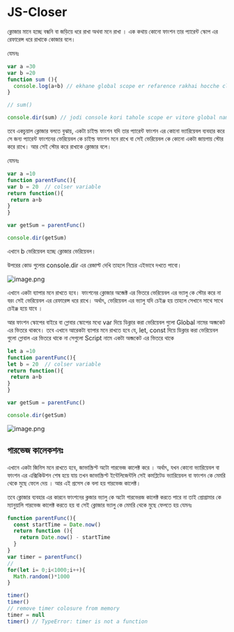# JS-Closer

ক্লোজার মানে হচ্ছে বন্ধনি বা জড়িয়ে ধরে রাখা অথবা মনে রাখা । এক কথায় কোনো ফাংশন তার প্যারেন্ট স্কোপ এর রেফারেন্স ধরে রাখাকে কোজার বলে। 

যেমনঃ

```jsx
var a =30
var b =20
function sum (){
  console.log(a+b) // ekhane global scope er refarence rakhai hocche closer
}

// sum()

console.dir(sum) // jodi console kori tahole scope er vitore global name ekta obj ache jekhane global scop er sob kichur ref thake
```

তবে একচুয়াল ক্লোজার বলতে বুঝায়,  একটা চাইল্ড ফাংশন যদি তার প্যারেন্ট ফাংশন এর কোনো ভ্যারিয়েবল ব্যবহার করে সে  জন্য প্যারেন্ট ফাংশনের ভেরিয়েবল কে চাইল্ড ফাংশন মনে রাখে বা সেই ভেরিয়েবল কে কোনো একটা জায়গায় স্টোর করে রাখে।  আর সেই স্টোর করে রাখাকে ক্লোজার বলে।  

যেমনঃ 

```jsx
var a =10
function parentFunc(){
var b = 20  // colser variable
return function(){
 return a+b
}
}

var getSum = parentFunc()

console.dir(getSum)
```

এখানে b ভেরিয়েবল হচ্ছে ক্লোজার ভেরিয়েবল। 

উপরের কোড গুলোর console.dir এর রেজাল্ট দেখি তাহলে নিচের এইভাবে দখতে পাবো। 

![image.png](attachment:4cc9b079-4886-488c-a494-be13946a761c:image.png)

এখানে একটা ব্যাপার মনে রাখতে হবে। ফাংশনের ক্লোজার অব্জেক্ট এর ভিতরে ভেরিয়েবল এর ভ্যালু কে স্টোর করে না বরং সেই ভেরিয়েবল এর রেফারেন্স ধরে রাখে। অর্থাৎ, ভেরিয়েবল এর ভ্যালু যদি চেইঞ্জ হয় তাহলে সেখানে সাথে সাথে চেইঞ্জ হয়ে যাবে । 

আর ফাংশন স্কোপের বাইরে বা গ্লোবার স্কোপের মধ্যে var দিয়ে ডিক্লার করা ভেরিয়েবল গুলো Global নামের অব্জকেট এর ভিতরে থাকবে। তবে এখানে আরেকটা ব্যাপার মনে রাখতে হবে যে, let, const দিয়ে ডিক্লার করা ভেরিয়েবল গুলো গ্লোবাল এর ভিতরে থাকে না সেগুলো Script নামে একটা অব্জকেট এর ভিতরে থাকে

```jsx
let a =10
function parentFunc(){
let b = 20  // colser variable
return function(){
 return a+b
}
}

var getSum = parentFunc()

console.dir(getSum)
```

![image.png](attachment:7755cb06-ad1b-458d-9f04-7e4e9166761e:image.png)

## গারভেজ কালেকশনঃ

এখানে একটা জিনিস মনে রাখতে হবে, জাভাস্ক্রিপ্ট অটো গারভেজ কালেক্ট করে । অর্থাৎ, যখন কোনো ভ্যারিয়েবল বা ফাংশন এর এক্সিকিউশন শেষ হয়ে যায় তখন জাভাস্ক্রিপ্ট ইন্টেলিজেন্টলি সেই কমপ্লিটেড ভ্যারিয়েবল বা ফাংশন কে মেমরি থেকে মুছে ফেলে দেয় । আর এই প্রসেস কে বলা হয় গারভেজ কালেক্ট। 

তবে ক্লোজার ব্যবহার এর কারনে ফাংশনের ক্লজার ভ্যালু কে অটো গারভেরজ কালেক্ট করতে পারে না তাই প্রোগ্রামার কে ম্যানুয়ালি গারভেজ কালেক্ট করতে হয় বা সেই ক্লোজার ভ্যালু কে মেমরি থেকে মুছে ফেলতে হয় যেমনঃ 

```jsx
function parentFunc(){
  const startTime = Date.now()
  return function (){
    return Date.now() - startTime
  }
}
var timer = parentFunc()
//
for(let i= 0;i<1000;i++){
  Math.random()*1000
}

timer()
timer()
// remove timer colosure from memory
timer = null 
timer() // TypeError: timer is not a function
```
